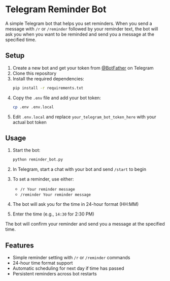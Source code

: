# Telegram Reminder Bot

A simple Telegram bot that helps you set reminders. When you send a message with `/r` or `/reminder` followed by your reminder text, the bot will ask you when you want to be reminded and send you a message at the specified time.

## Setup

1. Create a new bot and get your token from [@BotFather](https://t.me/botfather) on Telegram
2. Clone this repository
3. Install the required dependencies:
   ```bash
   pip install -r requirements.txt
   ```
4. Copy the `.env` file and add your bot token:
   ```bash
   cp .env .env.local
   ```
5. Edit `.env.local` and replace `your_telegram_bot_token_here` with your actual bot token

## Usage

1. Start the bot:

   ```bash
   python reminder_bot.py
   ```

2. In Telegram, start a chat with your bot and send `/start` to begin

3. To set a reminder, use either:

   - `/r Your reminder message`
   - `/reminder Your reminder message`

4. The bot will ask you for the time in 24-hour format (HH:MM)

5. Enter the time (e.g., `14:30` for 2:30 PM)

The bot will confirm your reminder and send you a message at the specified time.

## Features

- Simple reminder setting with `/r` or `/reminder` commands
- 24-hour time format support
- Automatic scheduling for next day if time has passed
- Persistent reminders across bot restarts

